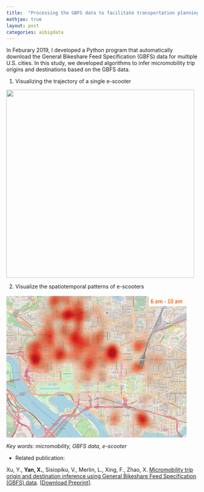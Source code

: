 ```yaml
---
title:  "Processing the GBFS data to facilitate transportation planning and decision-making"
mathjax: true
layout: post
categories: aibigdata
---
```


In Feburary 2019, I developed a Python program that automatically download the General Bikeshare Feed Specification (GBFS) data for multiple U.S. cities. In this study, we developed algorithms to infer micromobility trip origins and destinations based on the GBFS data.

1) Visualizing the trajectory of a single e-scooter
<img align="center" width="495" height="495" src="https://github.com/jacobyan0/jacobyan0.github.io/raw/master/images/ScooterGPS.gif" style="vertical-align:middle;margin:0px 0px"> 

2) Visualize the spatiotemporal patterns of e-scooters
<img align="center" width="475" height="375" src="https://github.com/jacobyan0/jacobyan0.github.io/raw/master/images/ScooterDemand.gif" style="vertical-align:middle;margin:0px 0px"> 

*Key words: micromobility, GBFS data, e-scooter*

* Related publication:

Xu, Y., **Yan, X.**, Sisiopiku, V., Merlin, L., Xing, F., Zhao, X. <ins>Micromobility trip origin and destination inference using General Bikeshare Feed Specification (GBFS) data</ins>. [[Download Preprint](https://arxiv.org/pdf/2010.12006.pdf)].

